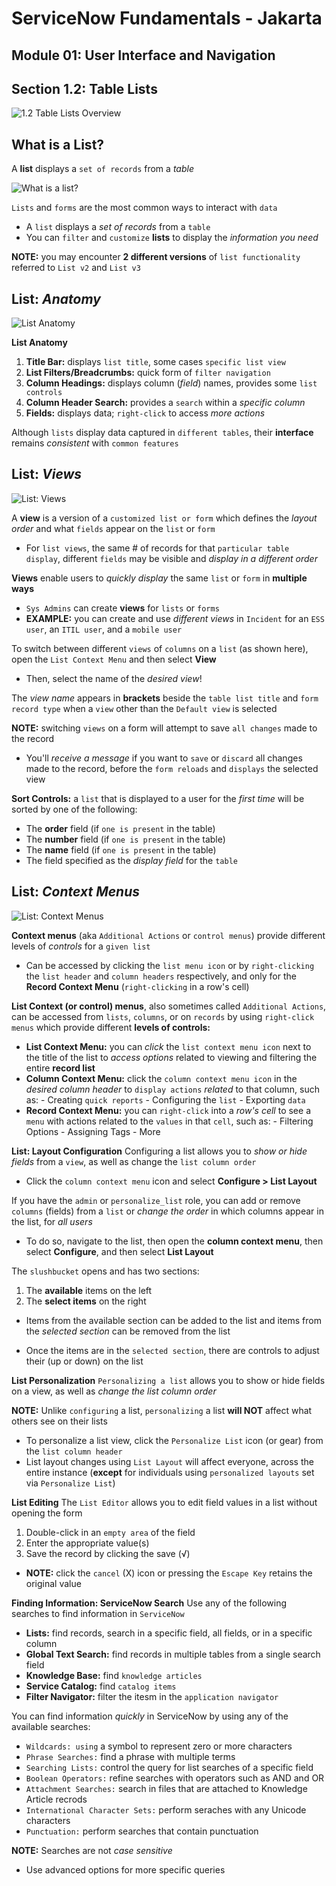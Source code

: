 # ServiceNow Fundamentals - Jakarta
## Module 01: User Interface and Navigation
## Section 1.2: Table Lists

![1.2 Table Lists Overview](https://cl.ly/2r361M2y1d1e/Image%202018-06-06%20at%206.17.59%20PM.png)



## What is a List?
A **list** displays a `set of records` from a _table_

![What is a list?](https://cl.ly/3S2J292T210t/Image%202018-06-06%20at%206.20.09%20PM.png)


`Lists` and `forms` are the most common ways to interact with `data`
- A `list` displays a _set of records_ from a `table`
- You can `filter` and `customize` **lists** to display the _information you need_


**NOTE:** you may encounter **2 different versions** of `list functionality` referred
        to `List v2` and `List v3`


## List: _Anatomy_

![List Anatomy](https://cl.ly/2i0n0m0B2R2r/Image%202018-06-07%20at%2012.29.11%20PM.png)

**List Anatomy**
1. **Title Bar:** displays `list title`, some cases `specific list view`
2. **List Filters/Breadcrumbs:** quick form of `filter navigation`
3. **Column Headings:** displays column (_field_) names, provides some `list controls`
4. **Column Header Search:** provides a `search` within a _specific column_
5. **Fields:** displays data; `right-click` to access _more actions_


Although `lists` display data captured in `different tables`, their **interface**
remains _consistent_ with `common features`



## List: _Views_

![List: Views](https://cl.ly/2m1t0f2F0a1F/Image%202018-06-07%20at%2012.28.34%20PM.png)

A **view** is a version of a `customized list or form` which defines the _layout order_
and what `fields` appear on the `list` or `form`
- For `list views`, the same # of records for that `particular table display`,
  different `fields` may be visible and _display in a different order_

**Views** enable users to _quickly display_ the same `list` or `form` in **multiple ways**
- `Sys Admins` can create **views** for `lists` or `forms`
- **EXAMPLE:** you can create and use _different views_ in `Incident` for an `ESS user`,
  an `ITIL user`, and a `mobile user`

To switch between different `views` of `columns` on a `list` (as shown here),
open the `List Context Menu` and then select **View**
- Then, select the name of the _desired view_!

The _view name_ appears in **brackets** beside the `table list title` and
`form record type` when a `view` other than the `Default view` is selected

**NOTE:** switching `views` on a form will attempt to save `all changes`
made to the record
- You'll _receive a message_ if you want to `save` or `discard` all changes
  made to the record, before the `form reloads` and `displays` the selected view

**Sort Controls:** a `list` that is displayed to a user for the _first time_
will be sorted by one of the following:
- The **order** field (if `one is present` in the table)
- The **number** field (if `one is present` in the table)
- The **name** field (if `one is present` in the table)
- The field specified as the _display field_ for the `table`

## List: _Context Menus_

![List: Context Menus](https://cl.ly/2H1J1y280n12/Image%202018-06-07%20at%2012.20.00%20PM.png)

**Context menus** (aka `Additional Actions` or `control menus`) provide different levels of
_controls_ for a `given list`
- Can be accessed by clicking the `list menu icon` or by `right-clicking` the `list header`
  and `column headers` respectively, and only for the **Record Context Menu** (`right-clicking`
  in a row's cell)

**List Context (or control) menus**, also sometimes called `Additional Actions`, can be
accessed from `lists`, `columns`, or on `records` by using `right-click menus` which provide
different **levels of controls:**
- **List Context Menu:** you can _click_ the `list context menu icon` next to the title of the
                         list to _access options_ related to viewing and filtering the entire
                         __record list__
- **Column Context Menu:** click the `column context menu icon` in the _desired column header_
                           to `display actions` _related_ to that column, such as:
                           - Creating `quick reports`
                           - Configuring the `list`
                           - Exporting `data`
- **Record Context Menu:** you can `right-click` into a _row's cell_ to see a `menu` with
                           actions related to the `values` in that `cell`, such as:
                           - Filtering Options
                           - Assigning Tags
                           - More



**List: Layout Configuration**
Configuring a list allows you to _show or hide fields_ from a `view`, as well as
change the `list column order`
- Click the `column context menu` icon and select **Configure > List Layout**


If you have the `admin` or `personalize_list` role, you can add or remove `columns` (fields)
from a `list` or _change the order_ in which columns appear in the list, for _all users_

- To do so, navigate to the list, then open the **column context menu**, then
  select **Configure**, and then select **List Layout**

The `slushbucket` opens and has two sections:
1. The **available** items on the left
2. The **select items** on the right
- Items from the available section can be added to the list and items from the
  _selected section_ can be removed from the list

- Once the items are in the `selected section`, there are controls to adjust their
  (up or down) on the list


**List Personalization**
`Personalizing a list` allows you to show or hide fields on a view, as well as _change the
list column order_

**NOTE:** Unlike `configuring` a list, `personalizing` a list **will NOT** affect
what others see on their lists
- To personalize a list view, click the `Personalize List` icon (or gear)
  from the `list column header`
- List layout changes using `List Layout` will affect everyone,
  across the entire instance (**except** for individuals
  using `personalized layouts` set via `Personalize List`)



**List Editing**
The `List Editor` allows you to edit field values in a list without
opening the form
1. Double-click in an `empty area` of the field
2. Enter the appropriate value(s)
3. Save the record by clicking the save (√)
  - **NOTE:** click the `cancel` (X) icon or pressing the `Escape Key`
    retains the original value



**Finding Information: ServiceNow Search**
Use any of the following searches to find information in `ServiceNow`
- **Lists:** find records, search in a specific field, all fields, or in
         a specific column
- **Global Text Search:** find records in multiple tables from a single
                          search field
- **Knowledge Base:** find `knowledge articles`
- **Service Catalog:** find `catalog items`
- **Filter Navigator:** filter the itesm in the `application navigator`

You can find information _quickly_ in ServiceNow by using any of the available searches:
- `Wildcards: using` a symbol to represent zero or more characters
- `Phrase Searches:` find a phrase with multiple terms
- `Searching Lists:` control the query for list searches of a specific field
- `Boolean Operators:` refine searches with operators such as AND and OR
- `Attachment Searches:` search in files that are attached to Knowledge Article recrods
- `International Character Sets:` perform seraches with any Unicode characters
- `Punctuation:` perform searches that contain punctuation


**NOTE:** Searches are not _case sensitive_
- Use advanced options for more specific queries



